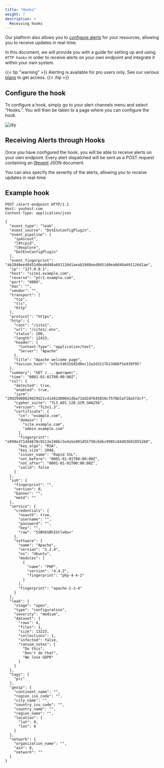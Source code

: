 ```yaml
---
title: "Hooks"
weight: 7
description: >
  Receiving hooks
---
```


Our platform also allows you to [configure alerts](/docs/user/alerting) for your resources, allowing you to receive updates in real-time. 

In this document, we will provide you with a guide for setting up and using `HTTP hooks` in order to receive alerts 
on your own endpoint and integrate it within your own system.

{{< tip "warning" >}}
Alerting is available for pro users only. See our various [plans](https://leakix.net/plans) to get access.
{{< /tip >}}

## Configure the hook

To configure a hook, simply go to your alert channels menu and select “Hooks.”.
You will then be taken to a page where you can configure the hook.

![diy](/images/api/hook.png)



## Receiving Alerts through Hooks

Once you have configured the hook, you will be able to receive alerts on your own endpoint. 
Every alert dispatched will be sent as a POST request containing an [l9event](/docs/api/l9format) JSON document.

You can also specify the severity of the alerts, allowing you to receive updates in real-time. 

## Example hook

```http request
POST /alert-endpoint HTTP/1.1
Host: youhost.com
Content-Type: application/json

{
  "event_type": "leak",
  "event_source": "DotEnvConfigPlugin",
  "event_pipeline": [
    "ip4scout",
    "l9tcpid",
    "l9explore",
    "DotEnvConfigPlugin"
  ],
  "event_fingerprint": "ab2848eed8451d0ea0d48a691126d1aeab2848eed8451d0ea0d48a691126d1ae",
  "ip": "127.0.0.1",
  "host": "site1.example.com",
  "reverse": "ptr1.example.com",
  "port": "8080",
  "mac": "",
  "vendor": "",
  "transport": [
    "tcp",
    "tls",
    "http"
  ],
  "protocol": "https",
  "http": {
    "root": "/site1",
    "url": "/site1/.env",
    "status": 200,
    "length": 12423,
    "header": {
      "Content-Type": "application/text",
      "Server": "Apache"
    },
    "title": "Apache welcome page",
    "favicon_hash": "e7bc546316d2d0ec13a2d3117b13468f5e939f95"
  },
  "summary": "GET /... qwerqwer",
  "time": "0001-01-01T00:00:00Z",
  "ssl": {
    "detected": true,
    "enabled": true,
    "jarm": "29d29d00029d29d21c41d41d00041dba71dd2df645850cf5f0b5af18a5fdcf",
    "cypher_suite": "TLS_AES_128_GCM_SHA256",
    "version": "TLSv1.3",
    "certificate": {
      "cn": "example.com",
      "domain": [
        "site.example.com",
        "admin.example.com"
      ],
      "fingerprint": "e998e371dd4678c9113e196bc5e4a5e901455750c6dbc9985c84403b91055260",
      "key_algo": "RSA",
      "key_size": 2048,
      "issuer_name": "Rapid SSL",
      "not_before": "0001-01-01T00:00:00Z",
      "not_after": "0001-01-01T00:00:00Z",
      "valid": false
    }
  },
  "ssh": {
    "fingerprint": "",
    "version": 0,
    "banner": "",
    "motd": ""
  },
  "service": {
    "credentials": {
      "noauth": true,
      "username": "",
      "password": "",
      "key": "",
      "raw": "SSBhbSBhIGtleQo="
    },
    "software": {
      "name": "Apache",
      "version": "2.2.4",
      "os": "Ubuntu",
      "modules": [
        {
          "name": "PHP",
          "version": "4.4.2",
          "fingerprint": "php-4-4-2"
        }
      ],
      "fingerprint": "apache-2-2-4"
    }
  },
  "leak": {
    "stage": "open",
    "type": "configuration",
    "severity": "medium",
    "dataset": {
      "rows": 4,
      "files": 1,
      "size": 13223,
      "collections": 1,
      "infected": false,
      "ransom_notes": [
        "Do this",
        "Don't do that",
        "We love GDPR"
      ]
    }
  },
  "tags": [
    "plc"
  ],
  "geoip": {
    "continent_name": "",
    "region_iso_code": "",
    "city_name": "",
    "country_iso_code": "",
    "country_name": "",
    "region_name": "",
    "location": {
      "lat": 0,
      "lon": 0
    }
  },
  "network": {
    "organization_name": "",
    "asn": 0,
    "network": ""
  }
}
```
